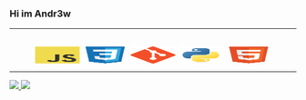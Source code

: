 ### Hi im Andr3w
<hr>
<div style="display: inline_block" align="center"><br>
  <img align="center" alt="Andr3w-Js" height="30" width="80" src="./icons/javascript-original.svg">
  <img align="center" alt="Andr3w-CSS" height="30" width="80" src="/icons/css3-original.svg">
  <img align="center" alt="Andr3w-git" height="30" width="80" src="/icons/git-original.svg">
  <img align="center" alt="Andr3w-Python" height="30" width="80" src="/icons/python-original.svg">
  <img align="center" alt="Andr3w-flask" height="30" width="80" src="/icons/html5-original.svg">
</div>
<hr>
<div>
  <a href="https://github.com/Andr3wGustavo">
  <img height="180em" src="https://github-readme-stats.vercel.app/api/top-langs/?username=Andr3wGustavo&layout=compact&langs_count=7&theme=midnight-purple"/>
  <img height="178em" src="https://github-readme-stats.vercel.app/api?username=Andr3wGustavo&show_icons=true&theme=midnight-purple&include_all_commits=true&count_private=true"/>
</div>
  

